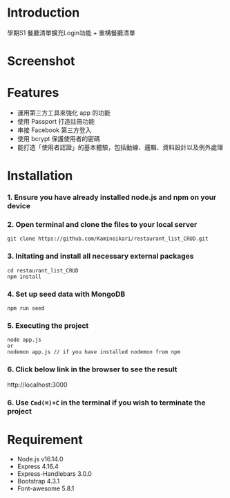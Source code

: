 # Introduction

學期S1 餐廳清單擴充Login功能 + 重構餐廳清單


# Screenshot




# Features
* 運用第三方工具來強化 app 的功能
* 使用 Passport 打造註冊功能
* 串接 Facebook 第三方登入
* 使用 bcrypt 保護使用者的密碼
* 能打造「使用者認證」的基本體驗，包括動線、邏輯、資料設計以及例外處理

# Installation
### 1. Ensure you have already installed node.js and npm on your device
### 2. Open terminal and clone the files to your local server
```
git clone https://github.com/Kaminoikari/restaurant_list_CRUD.git
```
### 3. Initating and install all necessary external packages
```
cd restaurant_list_CRUD
npm install
```
### 4. Set up seed data with MongoDB
```
npm run seed

```
### 5. Executing the project
```
node app.js
or
nodemon app.js // if you have installed nodemon from npm
```

### 6. Click below link in the browser to see the result
http://localhost:3000

### 6. Use ```Cmd(⌘)+C``` in the terminal if you wish to terminate the project

# Requirement
* Node.js v16.14.0
* Express 4.16.4
* Express-Handlebars 3.0.0
* Bootstrap 4.3.1
* Font-awesome 5.8.1
